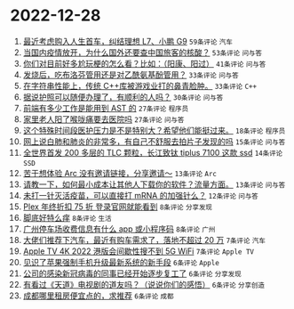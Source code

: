# 2022-12-28

1. [最近考虑购入人生首车，纠结理想 L7、小鹏 G9](https://www.v2ex.com/t/905068) `59条评论` `汽车`
1. [当国内疫情放开，为什么国外还要查中国旅客的核酸？](https://www.v2ex.com/t/905104) `53条评论` `问与答`
1. [你们对目前好多尬玩梗的怎么看？比如：（阳康、阳过）](https://www.v2ex.com/t/905086) `41条评论` `问与答`
1. [发烧后，吃布洛芬管用还是对乙酰氨基酚管用？](https://www.v2ex.com/t/905082) `33条评论` `问与答`
1. [在字符串性能上，传统 C++库被游戏业打的鼻青脸肿。](https://www.v2ex.com/t/905072) `33条评论` `C++`
1. [据说护照可以随便办理了，有顺利的人吗？](https://www.v2ex.com/t/905063) `30条评论` `问与答`
1. [前端有多少工作是能用到 AST 的](https://www.v2ex.com/t/905062) `27条评论` `程序员`
1. [家里老人阳了喉咙痛要去医院吗](https://www.v2ex.com/t/905059) `27条评论` `问与答`
1. [这个特殊时间段医护压力是不是特别大？希望他们能挺过来。](https://www.v2ex.com/t/905089) `18条评论` `程序员`
1. [网上说白肺和肺炎的非常多，有自己不舒服去拍片子发现的吗](https://www.v2ex.com/t/905071) `15条评论` `问与答`
1. [全世界首发 200 多层的 TLC 颗粒，长江致钛 tiplus 7100 这款 ssd](https://www.v2ex.com/t/905074) `14条评论` `SSD`
1. [苦于想体验 Arc 没有邀请链接，分享邀请～](https://www.v2ex.com/t/905092) `13条评论` `Arc`
1. [请教一下，如何最小成本让其他人下载你的软件？流量方面。](https://www.v2ex.com/t/905070) `13条评论` `问与答`
1. [未打一针灭活疫苗，可以直接打 mRNA 的加强针么？](https://www.v2ex.com/t/905096) `12条评论` `问与答`
1. [Plex 年终折扣 75 折 登录官网就能看到](https://www.v2ex.com/t/905094) `8条评论` `分享发现`
1. [脚底好特么痒](https://www.v2ex.com/t/905083) `8条评论` `生活`
1. [广州停车场收费信息有什么 app 或小程序码](https://www.v2ex.com/t/905064) `8条评论` `广州`
1. [大佬们推荐下汽车，最近有购车需求了，落地不超过 20 万](https://www.v2ex.com/t/905100) `7条评论` `汽车`
1. [Apple TV 4K 2022 港版会间歇性搜不到 5G WiFi](https://www.v2ex.com/t/905076) `7条评论` `Apple TV`
1. [见识了苹果强制手机升级最新系统的新手段](https://www.v2ex.com/t/905109) `6条评论` `Apple`
1. [公司的感染新冠病毒的同事已经开始逐步复工了](https://www.v2ex.com/t/905108) `6条评论` `分享发现`
1. [有看过《天道》电视剧的道友吗？（说说你们的感悟）](https://www.v2ex.com/t/905098) `6条评论` `分享创造`
1. [成都哪里租房便宜点的，求推荐](https://www.v2ex.com/t/905061) `6条评论` `成都`
